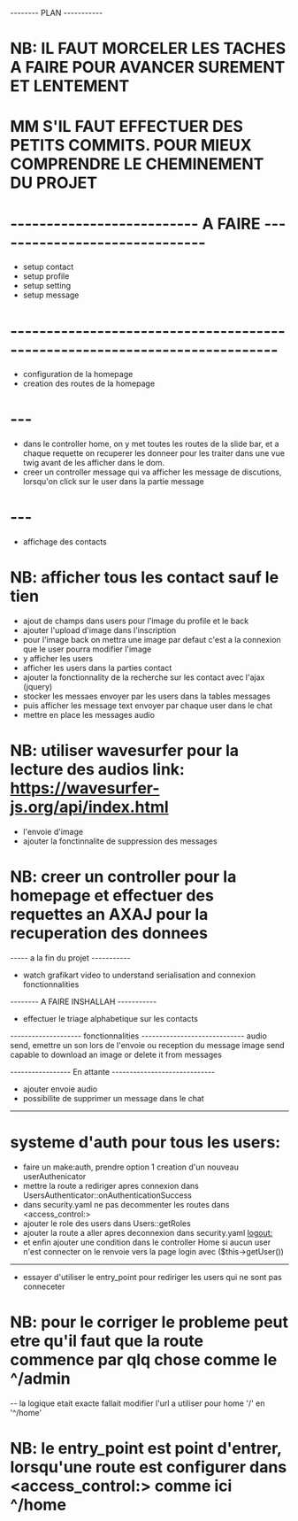 
-------- PLAN -----------
# NB: IL FAUT MORCELER LES TACHES A FAIRE POUR AVANCER SUREMENT ET LENTEMENT
# MM S'IL FAUT EFFECTUER DES PETITS COMMITS. POUR MIEUX COMPRENDRE LE CHEMINEMENT DU PROJET
<!-- - creer la db (MCD, MLD) -->
<!-- - creer les entity dans la db avec doctrine -->
<!-- - ajout d'un utilisateur dans la db et le configurer dans symfony (pour l'inscription) -->
# -------------------------- A FAIRE ------------------------------ #
<!-- - commiter le feat/contact -->
<!-- - configuer l'autentification  -->
<!-- - configurer la connexion -->
<!-- - mettre en place la deconnexion -->
- setup contact
- setup profile
- setup setting
- setup message
# --------------------------------------------------------------------------- #
- configuration de la homepage
- creation des routes de la homepage
# --- #
- dans le controller home, on y met toutes les routes de la slide bar, et a chaque requette on recuperer les donneer pour les traiter dans une vue twig avant de les afficher dans le dom.
- creer un controller message qui va afficher les message de discutions, lorsqu'on click sur le user dans la partie message
# --- #
- affichage des contacts
# NB: afficher tous les contact sauf le tien 

- ajout de champs dans users pour l'image du profile et le back
- ajouter l'upload d'image dans l'inscription
- pour l'image back on mettra une image par defaut c'est a la connexion que le user pourra modifier l'image
- y afficher les users
- afficher les users dans la parties contact
- ajouter la fonctionnality de la recherche sur les contact avec l'ajax (jquery)
- stocker les messaes envoyer par les users dans la tables messages
- puis afficher les message text envoyer par chaque user dans le chat
- mettre en place les messages audio
# NB: utiliser wavesurfer pour la lecture des audios link: https://wavesurfer-js.org/api/index.html
- l'envoie d'image
- ajouter la fonctinnalite de suppression des messages
# NB: creer un controller pour la homepage et effectuer des requettes an AXAJ pour la recuperation des donnees
----- a la fin du projet -----------
- watch grafikart video to understand serialisation and connexion fonctionnalities


-------- A FAIRE INSHALLAH -----------


- effectuer le triage alphabetique sur les contacts


-------------------- fonctionnalities -----------------------------
audio send, emettre un son lors de l'envoie ou reception du message
image send
capable to download an image or delete it from messages

----------------- En attante -----------------------------
- ajouter envoie audio
- possibilite de supprimer un message dans le chat

<!-- --------------------- creation des entitees ---------------------
- users et users_deleted => relation manyTOmany et aussi users_blocked
# NB: lors de l'insertion des donnees dans la tables users_deleted :
- le fk(user_deleted) ne sera pas lier a la table users, les donnees seront ajouter manuelement
pour que la recuperation des users soit plus facile.
- mais user_deleting_id sera utiliser comme relation manyTOmany

- users et messages => relation manyTOone
# NB: la fk sera dans messages (sender_id)
et recepient_id sera ajouter manuellement

# NB: dans les tables generer par doctrine:
- dans les tables de liaison manyTOmany (deleted et blocked), celui qui delete ou block est le 2em champs (users_id)
- donc lors d'ajout dans les tables originelles (deleted et blocked) on ajoute que le user qui a ete blocked ou deleted -->
-----------------------------------------
# systeme d'auth pour tous les users:
- faire un make:auth, prendre option 1
creation d'un nouveau userAuthenicator
- mettre la route a rediriger apres connexion dans UsersAuthenticator::onAuthenticationSuccess
- dans security.yaml ne pas decommenter les routes dans <access_control:>
- ajouter le role des users dans Users::getRoles
- ajouter la route a aller apres deconnexion dans security.yaml <logout:>
- et enfin ajouter une condition dans le controller Home
si aucun user n'est connecter on le renvoie vers la page login avec ($this->getUser())
-------------
- essayer d'utiliser le entry_point pour rediriger les users qui ne sont pas conneceter
# NB: pour le corriger le probleme peut etre qu'il faut que la route commence par qlq chose comme le ^/admin
-- la logique etait exacte fallait modifier l'url a utiliser pour home '/' en '^/home'
# NB: le entry_point est point d'entrer, lorsqu'une route est configurer dans <access_control:> comme ici ^/home